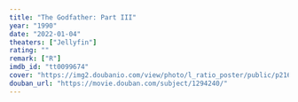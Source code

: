 ```yaml
---
title: "The Godfather: Part III"
year: "1990"
date: "2022-01-04"
theaters: ["Jellyfin"]
rating: ""
remark: ["R"]
imdb_id: "tt0099674"
cover: "https://img2.doubanio.com/view/photo/l_ratio_poster/public/p2169664351.jpg"
douban_url: "https://movie.douban.com/subject/1294240/"
---
```

